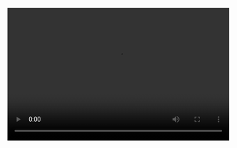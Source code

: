 <video src="./横向公告/assets/横向公告" controls="controls" width="500" height="300">您的浏览器不支持播放该视频！</video>
